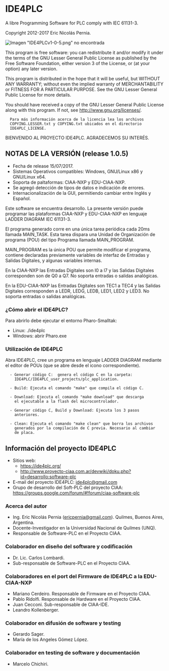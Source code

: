 # IDE4PLC

A libre Programming Software for PLC comply with IEC 61131-3.

Copyright 2012-2017 Eric Nicolás Pernia.

![Imagen "IDE4PLCv1-0-5.png" no encontrada](assets/img/IDE4PLCv1-0-4.png "IDE4PLC v1.0.5")

This program is free software: you can redistribute it and/or modify it under the terms of the GNU Lesser General Public License as published by the Free Software Foundation, either version 3 of the License, or (at your option) any later version.

This program is distributed in the hope that it will be useful, but WITHOUT ANY WARRANTY; without even the implied warranty of MERCHANTABILITY or FITNESS FOR A PARTICULAR PURPOSE.  See the GNU Lesser General Public License for more details.

You should have received a copy of the GNU Lesser General Public License along with this program.  If not, see <http://www.gnu.org/licenses/>.

```
  Para más información acerca de la licencia lea los archivos 
  COPYING.LESSER.txt y COPYING.txt ubicados en el directorio 
  IDE4PLC_LICENSE.
```

BIENVENIDO AL PROYECTO IDE4PLC. AGRADECEMOS SU INTERÉS.

## NOTAS DE LA VERSIÓN (release 1.0.5) 

   * Fecha de release 15/07/2017.
   * Sistemas Operativos compatibles: Windows, GNU/Linux x86 y GNU/Linux x64.
   * Soporta de paltaformas: CIAA-NXP y EDU-CIAA-NXP.
   * Se agregó detección de tipos de datos e indicación de errores.
   * Internacionalización de la GUI, permitiendo cambiar entre Inglés y Español.

Este software se encuentra desarrollo. La presente versión puede 
programar las plataformas CIAA-NXP y EDU-CIAA-NXP en lenguaje 
LADDER DIAGRAM IEC 61131-3. 

El programa generado corre en una única tarea periódica cada 20ms 
llamada MAIN_TASK. Esta tarea dispara una Unidad de Organización de 
programa (POU) del tipo Programa llamada MAIN_PROGRAM.

MAIN_PROGRAM es la única POU que permite modificar el programa, 
contiene declaradas previamente variables de interfaz de Entradas
y Salidas Digitales, y algunas variables internas.

En la CIAA-NXP las Entradas Digitales son I0 a I7 y las Salidas 
Digitales corresponden son de Q0 a Q7. No soporta entradas o 
salidas analógicas.

En la EDU-CIAA-NXP las Entradas Digitales son TEC1 a TEC4 y las
Salidas Digitales corresponden a LEDR, LEDG, LEDB, LED1, LED2 
y LED3. No soporta entradas o salidas analógicas.

### ¿Cómo abrir el IDE4PLC?

   Para abrirlo debe ejecutar el entorno Pharo-Smalltak:

   - Linux: ./ide4plc
   - Windows: abrir Pharo.exe
   
### Utilización de IDE4PLC

   Abra IDE4PLC, cree un programa en lenguaje LADDER DIAGRAM mediante 
   el editor de POUs (que se abre desde el icono correspondiente).
   
      - Generar código C:  genera el código C en la carpeta:
        IDE4PLC/IDE4PLC_user_projects/plc_application.

      - Build: Ejecuta el comando "make" que compila el código C.

      - Download: Ejecuta el comando "make download" que descarga 
        el ejecutable a la flash del microcontrolador.

      - Generar código C, Build y Download: Ejecuta los 3 pasos 
        anteriores.

      - Clean: Ejecuta el comando "make clean" que borra los archivos 
        generados por la compilación de C previa. Necesario al cambiar 
        de placa.
        

## Información del proyecto IDE4PLC

   * Sitios web: 
      - https://ide4plc.org/
      - http://www.proyecto-ciaa.com.ar/devwiki/doku.php?id=desarrollo:software-plc
   * E-mail del proyecto IDE4PLC: ide4plc@gmail.com
   * Grupo de desarrollo del Soft-PLC del proyecto CIAA: https://groups.google.com/forum/#!forum/ciaa-software-plc
   
### Acerca del autor
   
   * Ing. Eric Nicolás Pernia (ericpernia@gmail.com). Quilmes, Buenos Aires, Argentina.
   * Docente-Investigador en la Universidad Nacional de Quilmes (UNQ).
   * Responsable de Software-PLC en el Proyecto CIAA.
   
### Colaborador en diseño del software y codificación

   * Dr. Lic. Carlos Lombardi.
   * Sub-responsable de Software-PLC en el Proyecto CIAA.
   
### Colaboradores en el port del Firmware de IDE4PLC a la EDU-CIAA-NXP

   * Mariano Cerdeiro. Responsable de Firmware en el Proyecto CIAA.
   * Pablo Ridolfi. Responsable de Hardware en el Proyecto CIAA.
   * Juan Cecconi. Sub-responsable de CIAA-IDE.
   * Leandro Kollenberger.

### Colaborador en difusión de software y testing

   * Gerardo Sager.
   * María de los Angeles Gómez López.

### Colaborador en testing de software y documentación

   * Marcelo Chichiri.
